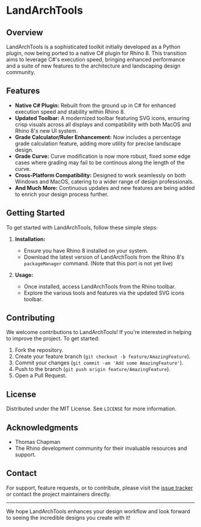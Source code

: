 # LandArchTools

## Overview

LandArchTools is a sophisticated toolkit initially developed as a Python plugin, now being ported to a native C# plugin for Rhino 8. This transition aims to leverage C#'s execution speed, bringing enhanced performance and a suite of new features to the architecture and landscaping design community.

## Features

- **Native C# Plugin:** Rebuilt from the ground up in C# for enhanced execution speed and stability within Rhino 8.
- **Updated Toolbar:** A modernized toolbar featuring SVG icons, ensuring crisp visuals across all displays and compatibility with both MacOS and Rhino 8's new UI system.
- **Grade Calculator/Ruler Enhancement:** Now includes a percentage grade calculation feature, adding more utility for precise landscape design.
- **Grade Curve:** Curve modification is now more robust, fixed some edge cases where grading may fail to be continous along the length of the curve.
- **Cross-Platform Compatibility:** Designed to work seamlessly on both Windows and MacOS, catering to a wider range of design professionals.
- **And Much More:** Continuous updates and new features are being added to enrich your design process further.

## Getting Started

To get started with LandArchTools, follow these simple steps:

1. **Installation:**

   - Ensure you have Rhino 8 installed on your system.
   - Download the latest version of LandArchTools from the Rhino 8's `packageManager` command. (Note that this port is not yet live)

2. **Usage:**
   - Once installed, access LandArchTools from the Rhino toolbar.
   - Explore the various tools and features via the updated SVG icons toolbar.

## Contributing

We welcome contributions to LandArchTools! If you're interested in helping to improve the project. To get started:

1. Fork the repository.
2. Create your feature branch (`git checkout -b feature/AmazingFeature`).
3. Commit your changes (`git commit -am 'Add some AmazingFeature'`).
4. Push to the branch (`git push origin feature/AmazingFeature`).
5. Open a Pull Request.

## License

Distributed under the MIT License. See `LICENSE` for more information.

## Acknowledgments

- Thomas Chapman
- The Rhino development community for their invaluable resources and support.

## Contact

For support, feature requests, or to contribute, please visit the [issue tracker](https://github.com/TSRChapman/LandArchTools/issues) or contact the project maintainers directly.

---

We hope LandArchTools enhances your design workflow and look forward to seeing the incredible designs you create with it!
